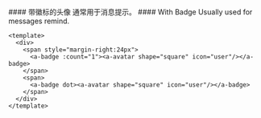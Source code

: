 <cn>
#### 带徽标的头像
通常用于消息提示。
</cn>

<us>
#### With Badge
Usually used for messages remind.
</us>

```tpl
<template>
  <div>
    <span style="margin-right:24px">
      <a-badge :count="1"><a-avatar shape="square" icon="user"/></a-badge>
    </span>
    <span>
      <a-badge dot><a-avatar shape="square" icon="user"/></a-badge>
    </span>
  </div>
</template>
```
